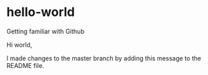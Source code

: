 # hello-world
Getting familiar with Github

Hi world,

I made changes to the master branch by adding this message to the README file.
